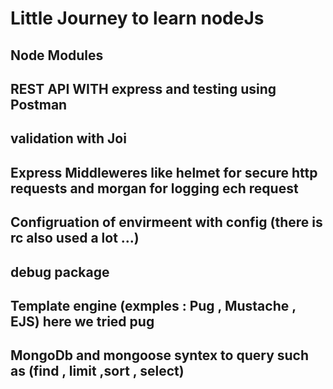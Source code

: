 # Little Journey to learn nodeJs #

## Node Modules 
## REST API WITH express and testing using Postman
## validation with Joi
## Express Middleweres like helmet for secure http requests and morgan for logging ech request
## Configruation of envirmeent with config (there is rc also used a lot ...)
## debug package 
## Template engine (exmples : Pug , Mustache , EJS) here we tried pug
## MongoDb and mongoose syntex to query such as (find , limit ,sort , select)